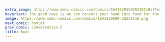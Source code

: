 ```yaml
---
extra_image: https://www.smbc-comics.com/comics/164182015020220110after.png
hovertext: The good news is we can convert your head into food for the more productive head.
image: https://www.smbc-comics.com/comics/1641820099-20220110.png
next_comic: hamlet
prev_comic: conversation-2
title: Root
---
```


